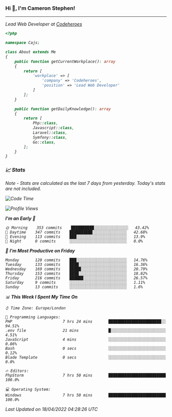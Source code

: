 ### Hi 👋, I'm Cameron Stephen!
<hr>
<p><em>Lead Web Developer at <a href="https://codeheroes.co.uk">Codeheroes</a></p>


```php
<?php

namespace Cajs;

class About extends Me
{
    public function getCurrentWorkplace(): array
    {
        return [
            'workplace' => [
                'company' => 'Codeheroes',
                'position' => 'Lead Web Developer'
            ]
        ];
    }

    public function getDailyKnowledge(): array
    {
        return [
            Php::class,
            Javascript::class,
            Laravel::class,
            Symfony::class,
            Go::class,
        ];
    }
}
```

### 📈 Stats
<p><em>Note - Stats are calculated as the last 7 days from yesterday. Today's stats are not included.</em></p>


<!--START_SECTION:waka-->
![Code Time](http://img.shields.io/badge/Code%20Time-2%2C786%20hrs%2033%20mins-blue)

![Profile Views](http://img.shields.io/badge/Profile%20Views-0-blue)

**I'm an Early 🐤** 

```text
🌞 Morning    353 commits    ██████████░░░░░░░░░░░░░░░   43.42% 
🌆 Daytime    347 commits    ██████████░░░░░░░░░░░░░░░   42.68% 
🌃 Evening    113 commits    ███░░░░░░░░░░░░░░░░░░░░░░   13.9% 
🌙 Night      0 commits      ░░░░░░░░░░░░░░░░░░░░░░░░░   0.0%

```
📅 **I'm Most Productive on Friday** 

```text
Monday       120 commits    ███░░░░░░░░░░░░░░░░░░░░░░   14.76% 
Tuesday      133 commits    ████░░░░░░░░░░░░░░░░░░░░░   16.36% 
Wednesday    169 commits    █████░░░░░░░░░░░░░░░░░░░░   20.79% 
Thursday     153 commits    ████░░░░░░░░░░░░░░░░░░░░░   18.82% 
Friday       216 commits    ██████░░░░░░░░░░░░░░░░░░░   26.57% 
Saturday     9 commits      ░░░░░░░░░░░░░░░░░░░░░░░░░   1.11% 
Sunday       13 commits     ░░░░░░░░░░░░░░░░░░░░░░░░░   1.6%

```


📊 **This Week I Spent My Time On** 

```text
⌚︎ Time Zone: Europe/London

💬 Programming Languages: 
PHP                      7 hrs 24 mins       ███████████████████████░░   94.51% 
.env file                21 mins             █░░░░░░░░░░░░░░░░░░░░░░░░   4.51% 
JavaScript               4 mins              ░░░░░░░░░░░░░░░░░░░░░░░░░   0.86% 
Bash                     0 secs              ░░░░░░░░░░░░░░░░░░░░░░░░░   0.12% 
Blade Template           0 secs              ░░░░░░░░░░░░░░░░░░░░░░░░░   0.0%

🔥 Editors: 
PhpStorm                 7 hrs 50 mins       █████████████████████████   100.0%

💻 Operating System: 
Windows                  7 hrs 50 mins       █████████████████████████   100.0%

```


 Last Updated on 18/04/2022 04:28:26 UTC
<!--END_SECTION:waka-->
